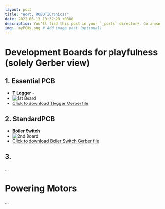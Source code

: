 ```yaml
---
layout: post
title: "Woot, ROBOTICronics!"
date: 2022-06-13 13:32:20 +0300
description: You’ll find this post in your `_posts` directory. Go ahead and edit it and re-build the site to see your changes. # Add post description (optional)
img:  myPCBs.png # Add image post (optional)
---
```


# Development Boards for playfulness (solely Gerber view)
## 1.  Essential PCB
  - **T Logger** -
  - ![1st Board]({{site.baseurl}}/assets/img/Tlogger.png)
  - <a href="https://github.com/ROBOTICronics/PCB/blob/main/xMM/temp-logger.zip?raw=true" download="TempLog">Click to download Tlogger Gerber file</a>

## 2.  StandardPCB
  - **Boiler Switch**
  - ![2nd Board]({{site.baseurl}}/assets/img/boiler.png)
  - [Click to download Boiler Switch Gerber file](https://github.com/ROBOTICronics/PCB/blob/main/xMM/boiler-switch.zip?raw=true)

## 3.

...

# Powering Motors

...
